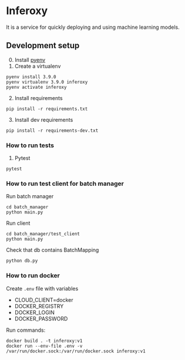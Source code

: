# Inferoxy

It is a service for quickly deploying and using machine learning models.


## Development setup

0. Install [pyenv](https://github.com/pyenv/pyenv)
1. Create a virtualenv
```bash=
pyenv install 3.9.0
pyenv virtualenv 3.9.0 inferoxy
pyenv activate inferoxy
```
2. Install requirements
```bash=
pip install -r requirements.txt
```
3. Install dev requirements
```bash=
pip install -r requirements-dev.txt
```

### How to run tests
1. Pytest
```bash=
pytest
```


### How to run test client for batch manager

Run batch manager
```bash=
cd batch_manager
python main.py
```
Run client
```bash=
cd batch_manager/test_client
python main.py
```
Check that db contains BatchMapping
```bash=
python db.py
```

### How to run docker

Create `.env` file with variables
* CLOUD_CLIENT=docker
* DOCKER_REGISTRY
* DOCKER_LOGIN
* DOCKER_PASSWORD

Run commands:
```
docker build . -t inferoxy:v1
docker run --env-file .env -v /var/run/docker.sock:/var/run/docker.sock inferoxy:v1
```
